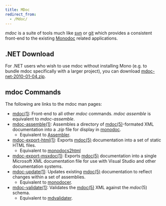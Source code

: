 ```yaml
---
title: MDoc
redirect_from:
  - /Mdoc/
---
```


*mdoc* is a suite of tools much like [svn](http://subversion.apache.org/) or [git](http://git.or.cz) which provides a consistent front-end to the existing [Monodoc](/docs/tools+libraries/tools/monodoc/) related applications.

.NET Download
-------------

For .NET users who wish to use mdoc without installing Mono (e.g. to bundle mdoc specifically with a larger project), you can download [mdoc-net-2010-01-04.zip](http://www.go-mono.com/archive/mdoc-net-2010-01-04.zip).

mdoc Commands
-------------

The following are links to the mdoc man pages:

-   [mdoc(1)](http://www.go-mono.org/docs/monodoc.ashx?link=man:mdoc(1)): Front-end to all other *mdoc* commands. *mdoc assemble* is equivalent to *mdoc-assemble*.
-   [mdoc-assemble(1)](http://www.go-mono.org/docs/monodoc.ashx?link=man:mdoc-assemble(1)): Assembles a directory of [mdoc(5)](http://www.go-mono.org/docs/monodoc.ashx?link=man:mdoc(5))-formated XML documentation into a *.zip* file for display in [monodoc](/docs/tools+libraries/tools/monodoc/).
    -   Equivalent to [Assembler](/docs/tools+libraries/tools/mdassembler/).
-   [mdoc-export-html(1)](http://www.go-mono.org/docs/monodoc.ashx?link=man:mdoc-export-html(1)): Exports [mdoc(5)](http://www.go-mono.org/docs/monodoc.ashx?link=man:mdoc(5)) documentation into a set of static HTML files.
    -   Equivalent to [monodocs2html](/docs/tools+libraries/tools/monodoc/generating-documentation/#generating-static-html-documentation)
-   [mdoc-export-msxdoc(1)](http://www.go-mono.org/docs/monodoc.ashx?link=man:mdoc-export-msxdoc(1)): Exports [mdoc(5)](http://www.go-mono.org/docs/monodoc.ashx?link=man:mdoc(5)) documentation into a single Microsoft XML documentation file for use with Visual Studio and other documentation systems.
-   [mdoc-update(1)](http://www.go-mono.org/docs/monodoc.ashx?link=man:mdoc-update(1)): Updates existing [mdoc(5)](http://www.go-mono.org/docs/monodoc.ashx?link=man:mdoc(5)) documentation to reflect changes within a set of assemblies.
    -   Equivalent to [monodocer](/docs/tools+libraries/tools/monodocer/).
-   [mdoc-validate(1)](http://www.go-mono.org/docs/monodoc.ashx?link=man:mdoc-validate(1)): Validates the [mdoc(5)](http://www.go-mono.org/docs/monodoc.ashx?link=man:mdoc(5)) XML against the *mdoc*(5) schema.
    -   Equivalent to [mdvalidater](/docs/tools+libraries/tools/monodoc/generating-documentation/#validate-monodoc-xml-format).
